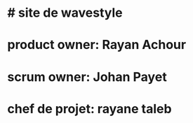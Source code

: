 # # site de wavestyle
# product owner: Rayan Achour
# scrum owner: Johan Payet
# chef de projet: rayane taleb

